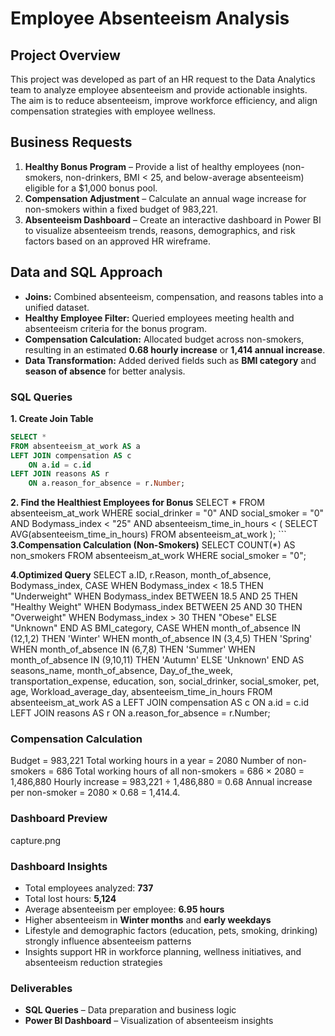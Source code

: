 # Employee Absenteeism Analysis  

## Project Overview  
This project was developed as part of an HR request to the Data Analytics team to analyze employee absenteeism and provide actionable insights. The aim is to reduce absenteeism, improve workforce efficiency, and align compensation strategies with employee wellness.  

## Business Requests  
1. **Healthy Bonus Program** – Provide a list of healthy employees (non-smokers, non-drinkers, BMI < 25, and below-average absenteeism) eligible for a $1,000 bonus pool.  
2. **Compensation Adjustment** – Calculate an annual wage increase for non-smokers within a fixed budget of 983,221.  
3. **Absenteeism Dashboard** – Create an interactive dashboard in Power BI to visualize absenteeism trends, reasons, demographics, and risk factors based on an approved HR wireframe.  

## Data and SQL Approach  
- **Joins:** Combined absenteeism, compensation, and reasons tables into a unified dataset.  
- **Healthy Employee Filter:** Queried employees meeting health and absenteeism criteria for the bonus program.  
- **Compensation Calculation:** Allocated budget across non-smokers, resulting in an estimated **0.68 hourly increase** or **1,414 annual increase**.  
- **Data Transformation:** Added derived fields such as **BMI category** and **season of absence** for better analysis.
  

### SQL Queries  


**1. Create Join Table**  
```sql
SELECT * 
FROM absenteeism_at_work AS a
LEFT JOIN compensation AS c
    ON a.id = c.id
LEFT JOIN reasons AS r
    ON a.reason_for_absence = r.Number;
```
**2. Find the Healthiest Employees for Bonus**
SELECT *
FROM absenteeism_at_work
WHERE social_drinker = "0" 
  AND social_smoker = "0"
  AND Bodymass_index < "25" 
  AND absenteeism_time_in_hours < (
        SELECT AVG(absenteeism_time_in_hours) 
        FROM absenteeism_at_work
      );
      ```
**3.Compensation Calculation (Non-Smokers)**
SELECT COUNT(*) AS non_smokers
FROM absenteeism_at_work
WHERE social_smoker = "0";

**4.Optimized Query**
SELECT 
    a.ID,
    r.Reason, 
    month_of_absence,
    Bodymass_index,
    CASE 
        WHEN Bodymass_index < 18.5 THEN "Underweight"
        WHEN Bodymass_index BETWEEN 18.5 AND 25 THEN "Healthy Weight"
        WHEN Bodymass_index BETWEEN 25 AND 30 THEN "Overweight"
        WHEN Bodymass_index > 30 THEN "Obese"
        ELSE "Unknown" 
    END AS BMI_category,
    CASE 
        WHEN month_of_absence IN (12,1,2) THEN 'Winter' 
        WHEN month_of_absence IN (3,4,5) THEN 'Spring'
        WHEN month_of_absence IN (6,7,8) THEN 'Summer'
        WHEN month_of_absence IN (9,10,11) THEN 'Autumn'
        ELSE 'Unknown'
    END AS seasons_name,
    month_of_absence,
    Day_of_the_week,
    transportation_expense,
    education,
    son,
    social_drinker,
    social_smoker,
    pet,
    age,
    Workload_average_day,
    absenteeism_time_in_hours
FROM absenteeism_at_work AS a
LEFT JOIN compensation AS c
    ON a.id = c.id
LEFT JOIN reasons AS r
    ON a.reason_for_absence = r.Number;


### Compensation Calculation

Budget = 983,221
Total working hours in a year = 2080
Number of non-smokers = 686
Total working hours of all non-smokers = 686 × 2080 = 1,486,880
Hourly increase = 983,221 ÷ 1,486,880 = 0.68
Annual increase per non-smoker = 2080 × 0.68 = 1,414.4.

### Dashboard Preview

capture.png

### Dashboard Insights  
- Total employees analyzed: **737**  
- Total lost hours: **5,124**  
- Average absenteeism per employee: **6.95 hours**  
- Higher absenteeism in **Winter months** and **early weekdays**  
- Lifestyle and demographic factors (education, pets, smoking, drinking) strongly influence absenteeism patterns  
- Insights support HR in workforce planning, wellness initiatives, and absenteeism reduction strategies  

### Deliverables  
- **SQL Queries** – Data preparation and business logic  
- **Power BI Dashboard** – Visualization of absenteeism insights  
